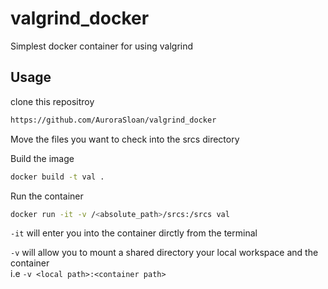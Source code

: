 # valgrind_docker

Simplest docker container for using valgrind

## Usage

clone this repositroy
```bash
https://github.com/AuroraSloan/valgrind_docker
```
Move the files you want to check into the srcs directory

Build the image

```bash
docker build -t val .
```

Run the container

```bash
docker run -it -v /<absolute_path>/srcs:/srcs val
```

`-it` will enter you into the container dirctly from the terminal

`-v` will allow you to mount a shared directory your local workspace and the container<br>
i.e `-v <local path>:<container path>`
